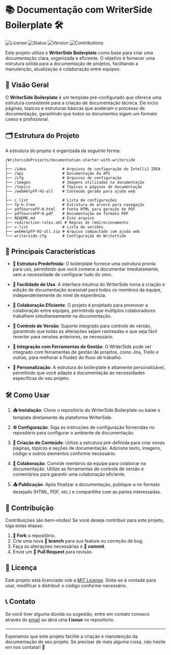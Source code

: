 # 📚 Documentação com WriterSide Boilerplate 🛠️

![License](https://img.shields.io/badge/License-MIT-blue.svg)
![Status](https://img.shields.io/badge/Status-Ativo-brightgreen)
![Version](https://img.shields.io/badge/Version-1.0.0-orange)
![Contributions](https://img.shields.io/badge/Contributions-Welcome-green)

Este projeto utiliza o **WriterSide Boilerplate** como base para criar uma documentação clara, organizada e eficiente. O objetivo é fornecer uma estrutura sólida para a documentação de projetos, facilitando a manutenção, atualização e colaboração entre equipes.

## 🌟 Visão Geral

O **WriterSide Boilerplate** é um template pré-configurado que oferece uma estrutura consistente para a criação de documentação técnica. Ele inclui páginas, tópicos e estruturas básicas que aceleram o processo de documentação, garantindo que todos os documentos sigam um formato coeso e profissional.

## 🗂️ Estrutura do Projeto

A estrutura do projeto é organizada da seguinte forma:

```
/WritersideProjects/documentation-starter-with-writerside
│
├── /idea                # Arquivos de configuração do IntelliJ IDEA
├── /api                 # Documentação da API
├── /cfg                 # Arquivos de configuração
├── /images              # Imagens utilizadas na documentação
├── /topics              # Tópicos e páginas de documentação
├── /webHelpFP-H2-all    # Conteúdo gerado para ajuda web
│
├── c.list               # Lista de configurações
├── fp-h.tree            # Estrutura de árvore para navegação
├── pdfSourceFP-H.html   # Fonte HTML para geração de PDF
├── pdfSourceFP-H.pdf    # Documentação em formato PDF
├── README.md            # Este arquivo
├── redirection-rules.xml # Regras de redirecionamento
├── v.list               # Lista de versões
├── webHelpFP-H2-all.zip # Arquivo compactado com ajuda web
└── writerside.cfg       # Configuração do WriterSide
```

## 🚀 Principais Características

- **📂 Estrutura Predefinida**: O boilerplate fornece uma estrutura pronta para uso, permitindo que você comece a documentar imediatamente, sem a necessidade de configurar tudo do zero.
  
- **🎯 Facilidade de Uso**: A interface intuitiva do WriterSide torna a criação e edição de documentação acessível para todos os membros da equipe, independentemente do nível de experiência.

- **🤝 Colaboração Eficiente**: O projeto é projetado para promover a colaboração entre equipes, permitindo que múltiplos colaboradores trabalhem simultaneamente na documentação.

- **🔄 Controle de Versão**: Suporte integrado para controle de versão, garantindo que todas as alterações sejam rastreadas e que seja fácil reverter para versões anteriores, se necessário.

- **🔗 Integração com Ferramentas de Gestão**: O WriterSide pode ser integrado com ferramentas de gestão de projetos, como Jira, Trello e outras, para melhorar a fluidez do fluxo de trabalho.

- **🎨 Personalização**: A estrutura do boilerplate é altamente personalizável, permitindo que você adapte a documentação às necessidades específicas do seu projeto.

## 🛠️ Como Usar

1. **📥 Instalação**: Clone o repositório do WriterSide Boilerplate ou baixe o template diretamente da plataforma WriterSide.

2. **⚙️ Configuração**: Siga as instruções de configuração fornecidas no repositório para configurar o ambiente de documentação.

3. **📝 Criação de Conteúdo**: Utilize a estrutura pré-definida para criar novas páginas, tópicos e seções de documentação. Adicione texto, imagens, código e outros elementos conforme necessário.

4. **👥 Colaboração**: Convide membros da equipe para colaborar na documentação. Utilize as ferramentas de controle de versão e comentários para garantir uma colaboração eficiente.

5. **📤 Publicação**: Após finalizar a documentação, publique-a no formato desejado (HTML, PDF, etc.) e compartilhe com as partes interessadas.

## 🤝 Contribuição

Contribuições são bem-vindas! Se você deseja contribuir para este projeto, siga estas etapas:

1. **🍴 Fork** o repositório.
2. Crie uma nova **🌿 branch** para sua feature ou correção de bug.
3. Faça as alterações necessárias e **💾 commit**.
4. Envie um **🔀 Pull Request** para revisão.

## 📜 Licença

Este projeto está licenciado sob a [MIT License](LICENSE). Sinta-se à vontade para usar, modificar e distribuir o código conforme necessário.

## 📞 Contato

Se você tiver alguma dúvida ou sugestão, entre em contato conosco através do [email](mailto:suporte@exemplo.com) ou abra uma **❗ issue** no repositório.

---

Esperamos que este projeto facilite a criação e manutenção da documentação do seu projeto. Se precisar de mais alguma coisa, não hesite em nos contatar! 🚀

